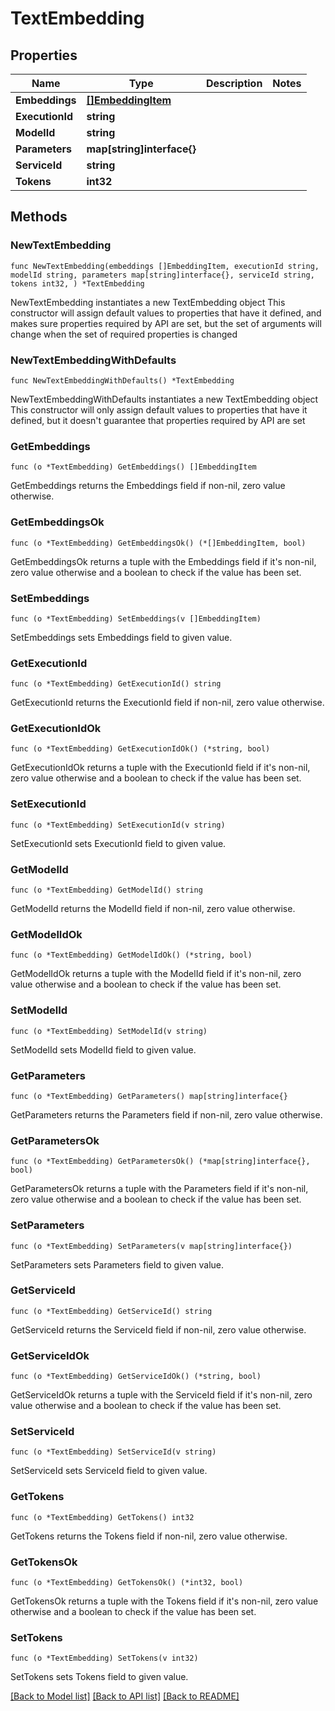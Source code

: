 # TextEmbedding

## Properties

Name | Type | Description | Notes
------------ | ------------- | ------------- | -------------
**Embeddings** | [**[]EmbeddingItem**](EmbeddingItem.md) |  | 
**ExecutionId** | **string** |  | 
**ModelId** | **string** |  | 
**Parameters** | **map[string]interface{}** |  | 
**ServiceId** | **string** |  | 
**Tokens** | **int32** |  | 

## Methods

### NewTextEmbedding

`func NewTextEmbedding(embeddings []EmbeddingItem, executionId string, modelId string, parameters map[string]interface{}, serviceId string, tokens int32, ) *TextEmbedding`

NewTextEmbedding instantiates a new TextEmbedding object
This constructor will assign default values to properties that have it defined,
and makes sure properties required by API are set, but the set of arguments
will change when the set of required properties is changed

### NewTextEmbeddingWithDefaults

`func NewTextEmbeddingWithDefaults() *TextEmbedding`

NewTextEmbeddingWithDefaults instantiates a new TextEmbedding object
This constructor will only assign default values to properties that have it defined,
but it doesn't guarantee that properties required by API are set

### GetEmbeddings

`func (o *TextEmbedding) GetEmbeddings() []EmbeddingItem`

GetEmbeddings returns the Embeddings field if non-nil, zero value otherwise.

### GetEmbeddingsOk

`func (o *TextEmbedding) GetEmbeddingsOk() (*[]EmbeddingItem, bool)`

GetEmbeddingsOk returns a tuple with the Embeddings field if it's non-nil, zero value otherwise
and a boolean to check if the value has been set.

### SetEmbeddings

`func (o *TextEmbedding) SetEmbeddings(v []EmbeddingItem)`

SetEmbeddings sets Embeddings field to given value.


### GetExecutionId

`func (o *TextEmbedding) GetExecutionId() string`

GetExecutionId returns the ExecutionId field if non-nil, zero value otherwise.

### GetExecutionIdOk

`func (o *TextEmbedding) GetExecutionIdOk() (*string, bool)`

GetExecutionIdOk returns a tuple with the ExecutionId field if it's non-nil, zero value otherwise
and a boolean to check if the value has been set.

### SetExecutionId

`func (o *TextEmbedding) SetExecutionId(v string)`

SetExecutionId sets ExecutionId field to given value.


### GetModelId

`func (o *TextEmbedding) GetModelId() string`

GetModelId returns the ModelId field if non-nil, zero value otherwise.

### GetModelIdOk

`func (o *TextEmbedding) GetModelIdOk() (*string, bool)`

GetModelIdOk returns a tuple with the ModelId field if it's non-nil, zero value otherwise
and a boolean to check if the value has been set.

### SetModelId

`func (o *TextEmbedding) SetModelId(v string)`

SetModelId sets ModelId field to given value.


### GetParameters

`func (o *TextEmbedding) GetParameters() map[string]interface{}`

GetParameters returns the Parameters field if non-nil, zero value otherwise.

### GetParametersOk

`func (o *TextEmbedding) GetParametersOk() (*map[string]interface{}, bool)`

GetParametersOk returns a tuple with the Parameters field if it's non-nil, zero value otherwise
and a boolean to check if the value has been set.

### SetParameters

`func (o *TextEmbedding) SetParameters(v map[string]interface{})`

SetParameters sets Parameters field to given value.


### GetServiceId

`func (o *TextEmbedding) GetServiceId() string`

GetServiceId returns the ServiceId field if non-nil, zero value otherwise.

### GetServiceIdOk

`func (o *TextEmbedding) GetServiceIdOk() (*string, bool)`

GetServiceIdOk returns a tuple with the ServiceId field if it's non-nil, zero value otherwise
and a boolean to check if the value has been set.

### SetServiceId

`func (o *TextEmbedding) SetServiceId(v string)`

SetServiceId sets ServiceId field to given value.


### GetTokens

`func (o *TextEmbedding) GetTokens() int32`

GetTokens returns the Tokens field if non-nil, zero value otherwise.

### GetTokensOk

`func (o *TextEmbedding) GetTokensOk() (*int32, bool)`

GetTokensOk returns a tuple with the Tokens field if it's non-nil, zero value otherwise
and a boolean to check if the value has been set.

### SetTokens

`func (o *TextEmbedding) SetTokens(v int32)`

SetTokens sets Tokens field to given value.



[[Back to Model list]](../README.md#documentation-for-models) [[Back to API list]](../README.md#documentation-for-api-endpoints) [[Back to README]](../README.md)


